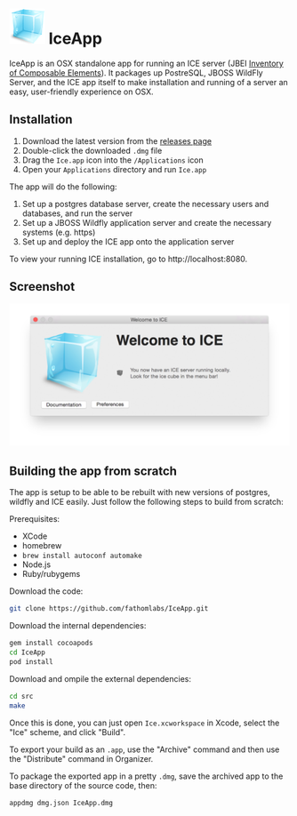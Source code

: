 # ![Ice icon](https://raw.githubusercontent.com/fathomlabs/IceApp/master/Ice.iconset/icon_32x32%402x.png) IceApp

IceApp is an OSX standalone app for running an ICE server (JBEI [Inventory of Composable Elements](https://github.com/JBEI/ice)). It packages up PostreSQL, JBOSS WildFly Server, and the ICE app itself to make installation and running of a server an easy, user-friendly experience on OSX.

## Installation

1. Download the latest version from the [releases page]()
2. Double-click the downloaded `.dmg` file
3. Drag the `Ice.app` icon into the `/Applications` icon
4. Open your `Applications` directory and run `Ice.app`

The app will do the following:

1. Set up a postgres database server, create the necessary users and databases, and run the server
2. Set up a JBOSS Wildfly application server and create the necessary systems (e.g. https)
3. Set up and deploy the ICE app onto the application server

To view your running ICE installation, go to http://localhost:8080.

## Screenshot

![Screenshot](https://raw.githubusercontent.com/fathomlabs/IceApp/master/artwork/screenshot.png)

## Building the app from scratch

The app is setup to be able to be rebuilt with new versions of postgres, wildfly and ICE easily. Just follow the following steps to build from scratch:

Prerequisites:

- XCode
- homebrew
- `brew install autoconf automake`
- Node.js
- Ruby/rubygems

Download the code:

```bash
git clone https://github.com/fathomlabs/IceApp.git
```

Download the internal dependencies:

```bash
gem install cocoapods
cd IceApp
pod install
```

Download and ompile the external dependencies:

```bash
cd src
make
```

Once this is done, you can just open `Ice.xcworkspace` in Xcode, select the "Ice" scheme, and click "Build".

To export your build as an `.app`, use the "Archive" command and then use the "Distribute" command in Organizer.

To package the exported app in a pretty `.dmg`, save the archived app to the base directory of the source code, then:

```bash
appdmg dmg.json IceApp.dmg
```
